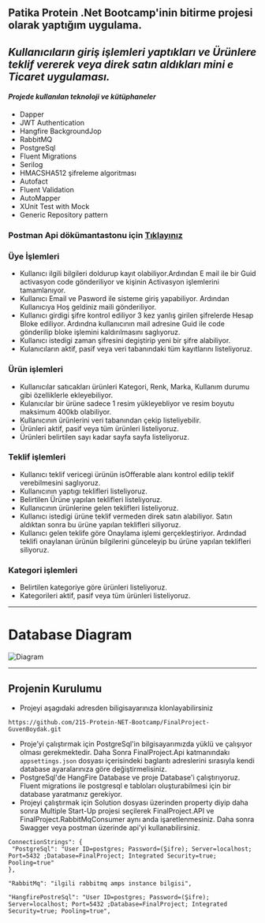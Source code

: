 ## Patika  Protein .Net Bootcamp'inin bitirme projesi olarak yaptığım uygulama.
## *Kullanıcıların giriş işlemleri yaptıkları ve Ürünlere teklif vererek veya direk satın aldıkları mini e Ticaret uygulaması.*
#### *Projede kullanılan teknoloji ve kütüphaneler*
- Dapper 
- JWT Authentication
- Hangfire BackgroundJop
- RabbitMQ
- PostgreSql
- Fluent Migrations
- Serilog
- HMACSHA512 şifreleme algoritması
- Autofact 
- Fluent Validation
- AutoMapper
- XUnit Test with Mock
- Generic Repository pattern

### Postman Api dökümantastonu için [Tıklayınız](https://documenter.getpostman.com/view/15763755/VUqpuHvg) 


### Üye İşlemleri
- Kullanıcı ilgili bilgileri doldurup kayıt olabiliyor.Ardından E mail ile bir Guid activasyon code gönderiliyor ve kişinin Activasyon işlemlerini tamamlanıyor.
- Kullanıcı Email ve Pasword ile sisteme giriş yapabiliyor. Ardından Kullanıcıya Hoş geldiniz maili gönderiliyor.
- Kullanıcı girdigi şifre kontrol ediliyor 3 kez yanlış girilen şifrelerde Hesap Bloke ediliyor. Ardındna kullanıcının mail adresine Guid ile code gönderilip bloke işlemini kaldırılmasını saglıyoruz.
- Kullanıcı istedigi zaman şifresini degiştirip yeni bir şifre alabiliyor.
- Kulanıcıların aktif, pasif veya veri tabanındaki tüm kayıtlarını listeliyoruz.
### Ürün işlemleri
- Kullanıcılar satıcakları ürünleri Kategori, Renk, Marka, Kullanım durumu gibi özelliklerle ekleyebiliyor.
- Kulanıcılar bir ürüne sadece 1 resim yükleyebliyor ve resim boyutu maksimum 400kb olabiliyor. 
- Kullanıcının ürünlerini veri tabanından çekip listeliyebilir.
- Ürünleri aktif, pasif veya tüm ürünleri listeliyoruz.
- Ürünleri belirtilen sayı kadar sayfa sayfa listeliyoruz.
### Teklif işlemleri
- Kullanıcı teklif vericegi ürünün isOfferable alanı kontrol edilip teklif verebilmesini saglıyoruz.
- Kullanıcının yaptıgı teklifleri listeliyoruz.
- Belirtilen Ürüne yapılan teklifleri listeliyoruz.
- Kullanıcının ürünlerine gelen teklifleri listeliyoruz.
- Kullanıcı istedigi ürüne teklif vermeden direk satın alabiliyor. Satın aldıktan sonra bu ürüne yapılan teklifleri siliyoruz.
- Kullanıcı gelen teklife göre Onaylama işlemi gerçekleştiriyor. Ardındad teklifi onaylanan ürünün bilgilerini günceleyip bu ürüne yapılan teklifleri siliyoruz.
### Kategori işlemleri
- Belirtilen kategoriye göre ürünleri listeliyoruz.
- Kategorileri aktif, pasif veya tüm ürünleri listeliyoruz.
 <hr>
 
# Database Diagram
![Diagram](https://i.hizliresim.com/iw387vc.png)
 
 <hr>
 
 ## 
 ## Projenin Kurulumu
 - Projeyi aşagıdaki adresden biligisayarınıza klonlayabilirsiniz
 ````
 https://github.com/215-Protein-NET-Bootcamp/FinalProject-GuvenBoydak.git
 ````
 - Proje’yi çalıştırmak için PostgreSql'in bilgisayarımızda yüklü ve çalışıyor olması gerekmektedir. Daha Sonra FinalProject.Api katmanındakı ``appsettings.json`` dosyası içerisindeki baglantı adreslerini sırasıyla kendi database ayaralarınıza göre değiştirmelisiniz. 
 - PostgreSql'de HangFire Database ve proje Database'i  çalıştırıyoruz. Fluent migrations ile postgresql e tabloları oluşturabilmesi için bir database yaratmanız gerekiyor.
 - Projeyi çalıştırmak için Solution dosyası üzerinden property diyip daha sonra Multiple Start-Up projesi seçilerek FinalProject.API ve FinalProject.RabbitMqConsumer aynı anda işaretlenmesiniz. Daha sonra Swagger veya postman üzerinde api'yi kullanabilirsiniz.
 
 ````
 ConnectionStrings": {
  "PostgreSql": "User ID=postgres; Password=(Şifre); Server=localhost; Port=5432 ;Database=FinalProject; Integrated Security=true; Pooling=true"
}, 

"RabbitMq": "ilgili rabbitmq amps instance bilgisi",

"HangfirePostreSql": "User ID=postgres; Password=(Şifre); Server=localhost; Port=5432 ;Database=FinalProject; Integrated Security=true; Pooling=true",
  ````

 
